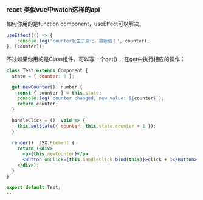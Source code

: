 ### react 类似vue中watch这样的api



如何你用的是function component，useEffect可以解决。
```jsx
useEffect(() => {
    console.log('counter发生了变化，最新值：', counter);
}, [counter]);
```
不过如果你用的是Class组件，可以写一个get() ，在get中执行相应的操作：
```jsx
class Test extends Component {
  state = { counter: 0 };

  get newCounter(): number {
    const { counter } = this.state;
    console.log(`counter changed, new value: ${counter}`);
    return counter;
  }

  handleClick = (): void => {
    this.setState({ counter: this.state.counter + 1 });
  }

  render(): JSX.Element {
    return (<div>
      <p>{this.newCounter}</p>
      <Button onClick={this.handleClick.bind(this)}>click + 1</Button>
    </div>);
  }
}

export default Test;
···
